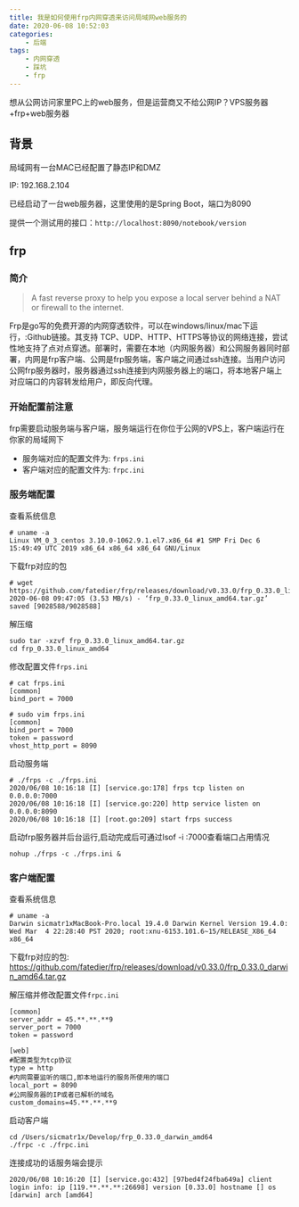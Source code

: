 ```yaml
---
title: 我是如何使用frp内网穿透来访问局域网web服务的
date: 2020-06-08 10:52:03
categories:
    - 后端
tags: 
    - 内网穿透
    - 踩坑
    - frp
---
```


想从公网访问家里PC上的web服务，但是运营商又不给公网IP？VPS服务器+frp+web服务器

## 背景

局域网有一台MAC已经配置了静态IP和DMZ

IP: 192.168.2.104

已经启动了一台web服务器，这里使用的是Spring Boot，端口为8090

提供一个测试用的接口：`http://localhost:8090/notebook/version`

## frp

### 简介

> A fast reverse proxy to help you expose a local server behind a NAT or firewall to the internet.

Frp是go写的免费开源的内网穿透软件，可以在windows/linux/mac下运行，:Github链接。其支持 TCP、UDP、HTTP、HTTPS等协议的网络连接，尝试性地支持了点对点穿透。部署时，需要在本地（内网服务器）和公网服务器同时部署，内网是frp客户端、公网是frp服务端，客户端之间通过ssh连接。当用户访问公网frp服务器时，服务器通过ssh连接到内网服务器上的端口，将本地客户端上对应端口的内容转发给用户，即反向代理。

### 开始配置前注意

frp需要启动服务端与客户端，服务端运行在你位于公网的VPS上，客户端运行在你家的局域网下

- 服务端对应的配置文件为: `frps.ini`
- 客户端对应的配置文件为: `frpc.ini`

### 服务端配置

查看系统信息

```
# uname -a
Linux VM_0_3_centos 3.10.0-1062.9.1.el7.x86_64 #1 SMP Fri Dec 6 15:49:49 UTC 2019 x86_64 x86_64 x86_64 GNU/Linux
```

下载frp对应的包

```
# wget https://github.com/fatedier/frp/releases/download/v0.33.0/frp_0.33.0_linux_amd64.tar.gz
2020-06-08 09:47:05 (3.53 MB/s) - ‘frp_0.33.0_linux_amd64.tar.gz’ saved [9028588/9028588]
```

解压缩

```
sudo tar -xzvf frp_0.33.0_linux_amd64.tar.gz
cd frp_0.33.0_linux_amd64
```

修改配置文件`frps.ini`

```
# cat frps.ini
[common]
bind_port = 7000

# sudo vim frps.ini
[common]
bind_port = 7000
token = password
vhost_http_port = 8090
```

启动服务端

```
# ./frps -c ./frps.ini
2020/06/08 10:16:18 [I] [service.go:178] frps tcp listen on 0.0.0.0:7000
2020/06/08 10:16:18 [I] [service.go:220] http service listen on 0.0.0.0:8090
2020/06/08 10:16:18 [I] [root.go:209] start frps success
```

启动frp服务器并后台运行,启动完成后可通过lsof -i :7000查看端口占用情况

```
nohup ./frps -c ./frps.ini &
```

### 客户端配置

查看系统信息

```
# uname -a
Darwin sicmatr1xMacBook-Pro.local 19.4.0 Darwin Kernel Version 19.4.0: Wed Mar  4 22:28:40 PST 2020; root:xnu-6153.101.6~15/RELEASE_X86_64 x86_64
```

下载frp对应的包: https://github.com/fatedier/frp/releases/download/v0.33.0/frp_0.33.0_darwin_amd64.tar.gz

解压缩并修改配置文件`frpc.ini`

```
[common]
server_addr = 45.**.**.**9
server_port = 7000
token = password

[web]
#配置类型为tcp协议
type = http
#内网需要监听的端口,即本地运行的服务所使用的端口
local_port = 8090
#公网服务器的IP或者已解析的域名
custom_domains=45.**.**.**9
```

启动客户端

```
cd /Users/sicmatr1x/Develop/frp_0.33.0_darwin_amd64
./frpc -c ./frpc.ini
```

连接成功的话服务端会提示

```
2020/06/08 10:16:20 [I] [service.go:432] [97bed4f24fba649a] client login info: ip [119.**.**.**:26698] version [0.33.0] hostname [] os [darwin] arch [amd64]
```

